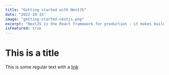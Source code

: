 ```yaml
---
title: "Getting started with NextJS"
date: "2022-10-15"
image: "getting-started-nextjs.png"
excerpt: "NextJS is the React framework for production - it makes building fullstack React apps and sites a breeze and ships with build-in SSR."
isFeatured: true
---
```


# This is a title

This is some regular text with a [link](https://google.com)
